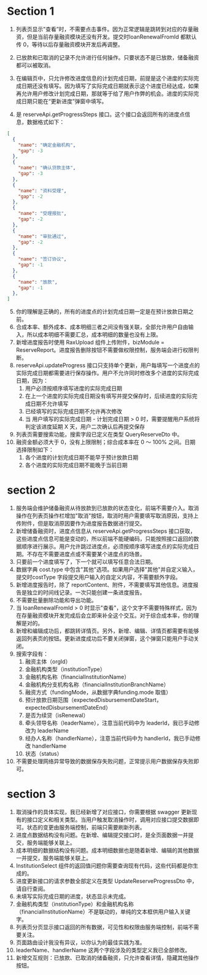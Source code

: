 # Section 1

1. 列表页显示"查看”时，不需要点击事件。因为正常逻辑是跳转到对应的存量融资，但是当前存量融资模块还没有开发。提交时loanRenewalFromId 都默认传 0，等待以后存量融资模块开发后再调整。
2. 已放款和已取消的记录不允许进行任何操作。只要状态不是已放款，储备融资都可以被取消。
3. 在编辑页中，只允许修改进度信息的计划完成日期，前提是这个进度的实际完成日期还没有填写。因为填写了实际完成日期就表示这个进度已经达成，如果再允许用户修改计划完成日期，那就等于给了用户作弊的机会。进度的实际完成日期只能在“更新进度”弹窗中填写。

4. 是 reserveApi.getProgressSteps 接口。这个接口会返回所有的进度点信息，数据格式如下：

```json
[
  {
    "name": "确定金融机构",
    "gap": -3
  },
  {
    "name": "确认贷款主体",
    "gap": -3
  },
  {
    "name": "资料受理",
    "gap": -2
  },
  {
    "name": "受理报批",
    "gap": -2
  },
  {
    "name": "审批通过",
    "gap": -2
  },
  {
    "name": "签订协议",
    "gap": -1
  },
  {
    "name": "放款",
    "gap": -1
  },
]
```

5. 你的理解是正确的，所有的进度点的计划完成日期一定是在预计放款日期之前。
6. 合成本率、额外成本、成本明细三者之间没有强关联，全部允许用户自由输入，所以成本明细不需要汇总，成本明细的数量也没有上限。
7. 新增进度报告时使用 RaxUpload 组件上传附件，bizModule = ReserveReport。进度报告删除按钮不需要做权限控制，服务端会进行权限判断。
8. reserveApi.updateProgress 接口只支持单个更新，用户每填写一个进度点的实际完成日期都需要进行保存操作。用户不允许同时修改多个进度的实际完成日期，因为：
   1. 用户必须按顺序填写进度的实际完成日期
   2. 在上一个进度的实际完成日期没有填写并提交保存时，后续进度的实际完成日期不允许填写
   3. 已经填写的实际完成日期不允许再次修改
   4. 当 用户填写的实际完成日期 - 计划完成日期 > 0 时，需要提醒用户系统将判定该进度延期 X 天，用户二次确认后再提交保存
9. 列表页需要搜索功能，搜索字段已定义在类型 QueryReserveDto 中。
10. 融资金额必须大于 0，没有上限限制；综合成本率在 0 ～ 100% 之间。日期选择限制如下：
    1. 各个进度的计划完成日期不能早于预计放款日期
    2. 各个进度的实际完成日期不能晚于当前日期

# section 2

1. 服务端会维护储备融资从待放款到已放款的状态变化，前端不需要介入。取消操作在列表页操作栏增加"取消"按钮，取消时用户需要填写取消原因，支持上传附件，但是取消原因要作为进度报告数据进行提交。
2. 新增储备融资时，进度点信息从 reserveApi.getProgressSteps 接口获取，这些进度点信息可能是变动的，所以前端不能硬编码，只能按照接口返回的数据顺序进行展示。用户允许跳过进度点，必须按顺序填写进度点的实际完成日期。不存在不需要进度点或不需要某个进度点的场景。
3. 只要前一个进度填写了，下一个就可以填写任意合法日期。
4. 数据字典 cost.type 中包含"其他"选项。如果用户选择"其他"并自定义输入，提交时costType 字段提交用户输入的自定义内容，不需要额外字段。
5. 新增进度报告时，除了 reportContent、附件，不需要填写其他信息。进度报告是独立的时间线记录。一次只能创建一条进度报告。
6. 不需要批量删除功能和导出功能。
7. 当 loanRenewalFromId > 0 时显示"查看"，这个文字不需要特殊样式，因为在存量融资模块开发完成后会立即来补全这个交互。对于综合成本率，你的理解是对的。
8. 新增和编辑成功后，都跳转详情页。另外，新增、编辑、详情页都需要有能够返回列表页的按钮。更新进度成功后不要关闭弹窗，这个弹窗只能用户手动关闭。
9. 搜索字段有：
   1. 融资主体（orgId）
   2. 金融机构类型（institutionType）
   3. 金融机构名称（financialInstitutionName）
   4. 金融机构分支机构名称（financialInstitutionBranchName）
   5. 融资方式（fundingMode，从数据字典funding.mode 取值）
   6. 预计放款日期范围（expectedDisbursementDateStart，expectedDisbursementDateEnd）
   7. 是否为续贷（isRenewal）
   8. 牵头领导名称（leaderName），注意当前代码中为 leaderId，我已手动修改为 leaderName
   9. 经办人名称（handlerName），注意当前代码中为 handlerId，我已手动修改 handlerName
   10. 状态（status）
10. 不需要处理网络异常导致的数据保存失败问题，正常提示用户数据保存失败即可。

# section 3

1. 取消操作的具体实现，我已经新增了对应接口，你需要根据 swagger 更新现有的接口定义和相关类型。当用户触发取消操作时，调用对应接口提交数据即可。状态的变更由服务端控制，前端只需要刷新列表。
2. 进度点数据结构没有问题。在新增、编辑提交接口时，是全页面数据一并提交，服务端能够关联上。
3. 成本明细的数据结构没有问题。成本明细数据也是随着新增、编辑的其他数据一并提交，服务端能够关联上。
4. InstitutionSelect 组件的返回值问题你需要查询现有代码，这些代码都是你生成的。
5. 进度更新接口的请求参数全部定义在类型 UpdateReserveProgressDto 中，请自行查阅。
6. 未填写实际完成日期的进度，状态显示未完成。
7. 金融机构类型（institutionType）和金融机构名称（financialInstitutionName）不是联动的，单纯的文本框供用户输入关键字。
8. 列表页分页显示接口返回的所有数据，可见性和权限由服务端控制，前端不需要关注。
9. 页面路由设计我没有异议，以你认为的最佳实践为准。
10. leaderName、handlerName 这两个字段涉及的类型定义我已全部修改。
11. 新增交互规则：已放款、已取消的储备融资，只允许查看详情，隐藏其他操作按钮。
